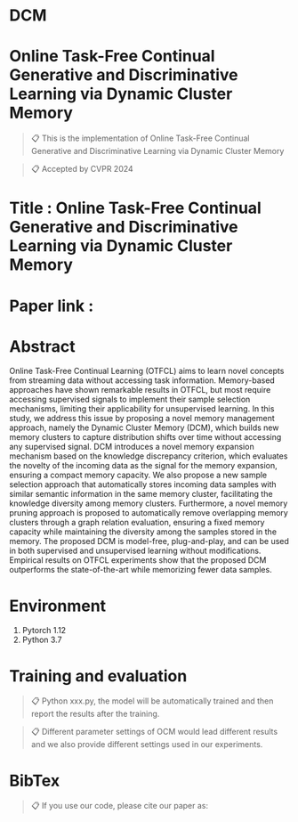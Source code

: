 # DCM

# Online Task-Free Continual Generative and Discriminative Learning via Dynamic Cluster Memory

>📋 This is the implementation of Online Task-Free Continual Generative and Discriminative Learning via Dynamic Cluster Memory

>📋 Accepted by CVPR 2024

# Title : Online Task-Free Continual Generative and Discriminative Learning via Dynamic Cluster Memory

# Paper link : 



# Abstract

Online Task-Free Continual Learning (OTFCL) aims to learn novel concepts from streaming data without accessing task information. Memory-based approaches have shown remarkable results in OTFCL, but most require accessing supervised signals to implement their sample selection mechanisms, limiting their applicability for unsupervised learning. In this study, we address this issue by proposing a novel memory management approach, namely the Dynamic Cluster Memory (DCM), which builds new memory clusters to capture distribution shifts over time without accessing any supervised signal. 
DCM introduces a novel memory expansion mechanism based on the knowledge discrepancy criterion, which evaluates the novelty of the incoming data as the signal for the memory expansion, ensuring a compact memory capacity. We also propose a new sample selection approach that automatically stores incoming data samples with similar semantic information in the same memory cluster, facilitating the knowledge diversity among memory clusters. Furthermore, a novel memory pruning approach is proposed to automatically remove overlapping memory clusters through a graph relation evaluation, ensuring a fixed memory capacity while maintaining the diversity among the samples stored in the memory. The proposed DCM is model-free, plug-and-play, and can be used in both supervised and unsupervised learning without modifications. Empirical results on OTFCL experiments show that the proposed DCM outperforms the state-of-the-art while memorizing fewer data samples.

# Environment

1. Pytorch 1.12
2. Python 3.7

# Training and evaluation

>📋 Python xxx.py, the model will be automatically trained and then report the results after the training.

>📋 Different parameter settings of OCM would lead different results and we also provide different settings used in our experiments.

# BibTex
>📋 If you use our code, please cite our paper as:
